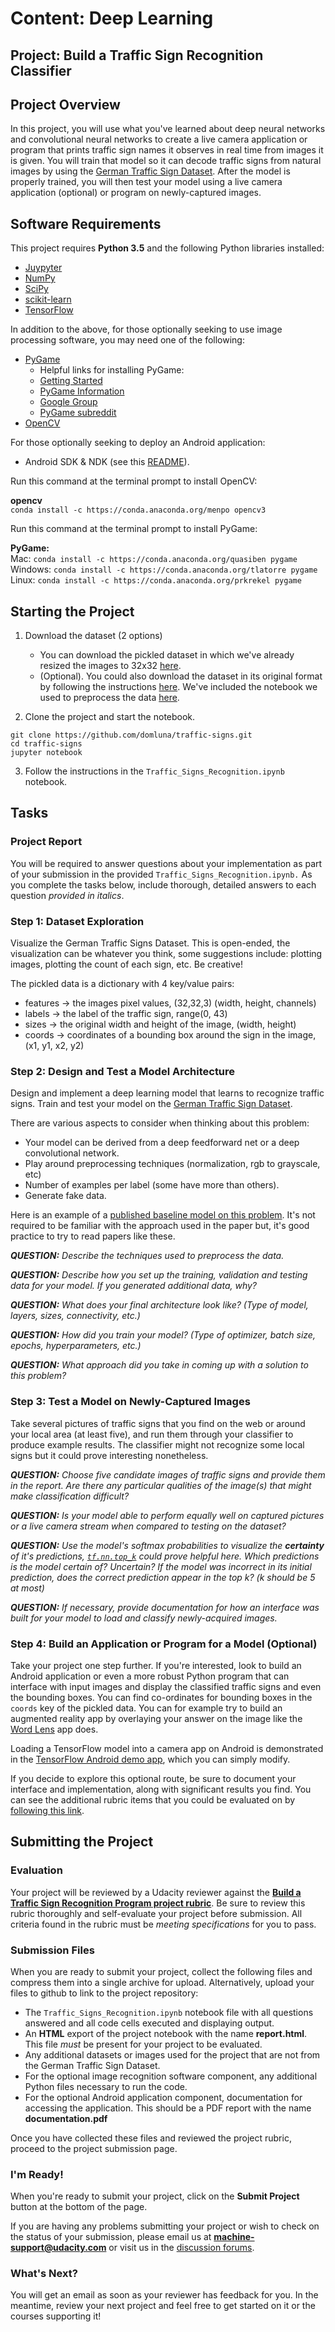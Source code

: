 # Content: Deep Learning
## Project: Build a Traffic Sign Recognition Classifier

## Project Overview

In this project, you will use what you've learned about deep neural networks and convolutional neural networks to create a live camera application or program that prints traffic sign names it observes in real time from images it is given. You will train that model so it can decode traffic signs from natural images by using the [German Traffic Sign Dataset](http://benchmark.ini.rub.de/?section=gtsrb&subsection=dataset). After the model is properly trained, you will then test your model using a live camera application (optional) or program on newly-captured images.

## Software Requirements

This project requires **Python 3.5** and the following Python libraries installed:

- [Juypyter](http://jupyter.org/)
- [NumPy](http://www.numpy.org/)
- [SciPy](https://www.scipy.org/)
- [scikit-learn](http://scikit-learn.org/)
- [TensorFlow](http://tensorflow.org)

In addition to the above, for those optionally seeking to use image processing software, you may need one of the following:
- [PyGame](http://pygame.org/)
   - Helpful links for installing PyGame:
   - [Getting Started](https://www.pygame.org/wiki/GettingStarted)
   - [PyGame Information](http://www.pygame.org/wiki/info)
   - [Google Group](https://groups.google.com/forum/#!forum/pygame-mirror-on-google-groups)
   - [PyGame subreddit](https://www.reddit.com/r/pygame/)
- [OpenCV](http://opencv.org/)

For those optionally seeking to deploy an Android application:
- Android SDK & NDK (see this [README](https://github.com/tensorflow/tensorflow/blob/master/tensorflow/examples/android/README.md)).

Run this command at the terminal prompt to install OpenCV:

**opencv**  
`conda install -c https://conda.anaconda.org/menpo opencv3`

Run this command at the terminal prompt to install PyGame:

**PyGame:**  
Mac:  `conda install -c https://conda.anaconda.org/quasiben pygame`
Windows: `conda install -c https://conda.anaconda.org/tlatorre pygame`
Linux:  `conda install -c https://conda.anaconda.org/prkrekel pygame`

## Starting the Project

1. Download the dataset (2 options)
    - You can download the pickled dataset in which we've already resized the images to 32x32 [here](https://drive.google.com/drive/folders/0B76KYRlYCyRzYjItVFU4aV91b2c).
    - (Optional). You could also download the dataset in its original format by following the instructions [here](http://benchmark.ini.rub.de/?section=gtsrb&subsection=dataset). We've included the notebook we used to preprocess the data [here](./Process-Traffic-Signs.ipynb).

2. Clone the project and start the notebook.

```
git clone https://github.com/domluna/traffic-signs.git
cd traffic-signs
jupyter notebook
```

3. Follow the instructions in the `Traffic_Signs_Recognition.ipynb` notebook.


## Tasks

### Project Report

You will be required to answer questions about your implementation as part of your submission in the provided `Traffic_Signs_Recognition.ipynb.` As you complete the tasks below, include thorough, detailed answers to each question *provided in italics*.

### Step 1: Dataset Exploration

Visualize the German Traffic Signs Dataset. This is open-ended, the visualization can be whatever you think, some suggestions include: plotting images, plotting the count of each sign, etc. Be creative!

The pickled data is a dictionary with 4 key/value pairs:

- features -> the images pixel values, (32,32,3) (width, height, channels)
- labels -> the label of the traffic sign, range(0, 43)
- sizes -> the original width and height of the image, (width, height)
- coords -> coordinates of a bounding box around the sign in the image, (x1, y1, x2, y2)

### Step 2: Design and Test a Model Architecture

Design and implement a deep learning model that learns to recognize traffic signs. Train and test your model on the [German Traffic Sign Dataset](http://benchmark.ini.rub.de/?section=gtsrb&subsection=dataset).

There are various aspects to consider when thinking about this problem:

- Your model can be derived from a deep feedforward net or a deep convolutional network.
- Play around preprocessing techniques (normalization, rgb to grayscale, etc)
- Number of examples per label (some have more than others).
- Generate fake data.

Here is an example of a [published baseline model on this problem](http://yann.lecun.com/exdb/publis/pdf/sermanet-ijcnn-11.pdf). It's not required to be familiar with the approach used in the paper but, it's good practice to try to read papers like these.

***QUESTION:*** _Describe the techniques used to preprocess the data._

***QUESTION:*** _Describe how you set up the training, validation and testing data for your model. If you generated additional data, why?_

***QUESTION:*** _What does your final architecture look like? (Type of model, layers, sizes, connectivity, etc.)_

***QUESTION:*** _How did you train your model? (Type of optimizer, batch size, epochs, hyperparameters, etc.)_

***QUESTION:*** _What approach did you take in coming up with a solution to this problem?_

### Step 3: Test a Model on Newly-Captured Images

Take several pictures of traffic signs that you find on the web or around your local area (at least five), and run them through your classifier to produce example results. The classifier might not recognize some local signs but it could prove interesting nonetheless.


***QUESTION:*** _Choose five candidate images of traffic signs and provide them in the report. Are there any particular qualities of the image(s) that might make classification difficult?_

***QUESTION:*** _Is your model able to perform equally well on captured pictures or a live camera stream when compared to testing on the dataset?_

***QUESTION:*** _Use the model's softmax probabilities to visualize the **certainty** of it's predictions, [`tf.nn.top_k`](https://www.tensorflow.org/versions/r0.11/api_docs/python/nn.html#top_k) could prove helpful here. Which predictions is the model certain of? Uncertain? If the model was incorrect in its initial prediction, does the correct prediction appear in the top k? (k should be 5 at most)_

***QUESTION:*** _If necessary, provide documentation for how an interface was built for your model to load and classify newly-acquired images._

### Step 4: Build an Application or Program for a Model (Optional)

Take your project one step further. If you're interested, look to build an Android application or even a more robust Python program that can interface with input images and display the classified traffic signs and even the bounding boxes. You can find co-ordinates for bounding boxes in the `coords` key of the pickled data. You can for example try to build an augmented reality app by overlaying your answer on the image like the [Word Lens](https://en.wikipedia.org/wiki/Word_Lens) app does.

Loading a TensorFlow model into a camera app on Android is demonstrated in the [TensorFlow Android demo app](https://github.com/tensorflow/tensorflow/tree/master/tensorflow/examples/android), which you can simply modify.

If you decide to explore this optional route, be sure to document your interface and implementation, along with significant results you find. You can see the additional rubric items that you could be evaluated on by [following this link](https://review.udacity.com/#!/rubrics/413/view).

## Submitting the Project

### Evaluation

Your project will be reviewed by a Udacity reviewer against the **<a href="https://review.udacity.com/#!/rubrics/413/view" target="_blank">Build a Traffic Sign Recognition Program project rubric</a>**. Be sure to review this rubric thoroughly and self-evaluate your project before submission. All criteria found in the rubric must be *meeting specifications* for you to pass.

### Submission Files

When you are ready to submit your project, collect the following files and compress them into a single archive for upload. Alternatively, upload your files to github to link to the project repository:

 - The `Traffic_Signs_Recognition.ipynb` notebook file with all questions answered and all code cells executed and displaying output.
 - An **HTML** export of the project notebook with the name **report.html**. This file *must* be present for your project to be evaluated.
 - Any additional datasets or images used for the project that are not from the German Traffic Sign Dataset.
 - For the optional image recognition software component, any additional Python files necessary to run the code.
 - For the optional Android application component, documentation for accessing the application. This should be a PDF report with the name **documentation.pdf**

Once you have collected these files and reviewed the project rubric, proceed to the project submission page.

### I'm Ready!

When you're ready to submit your project, click on the **Submit Project** button at the bottom of the page.

If you are having any problems submitting your project or wish to check on the status of your submission, please email us at **machine-support@udacity.com** or visit us in the <a href="http://discussions.udacity.com" target="_blank">discussion forums</a>.

### What's Next?

You will get an email as soon as your reviewer has feedback for you. In the meantime, review your next project and feel free to get started on it or the courses supporting it!
